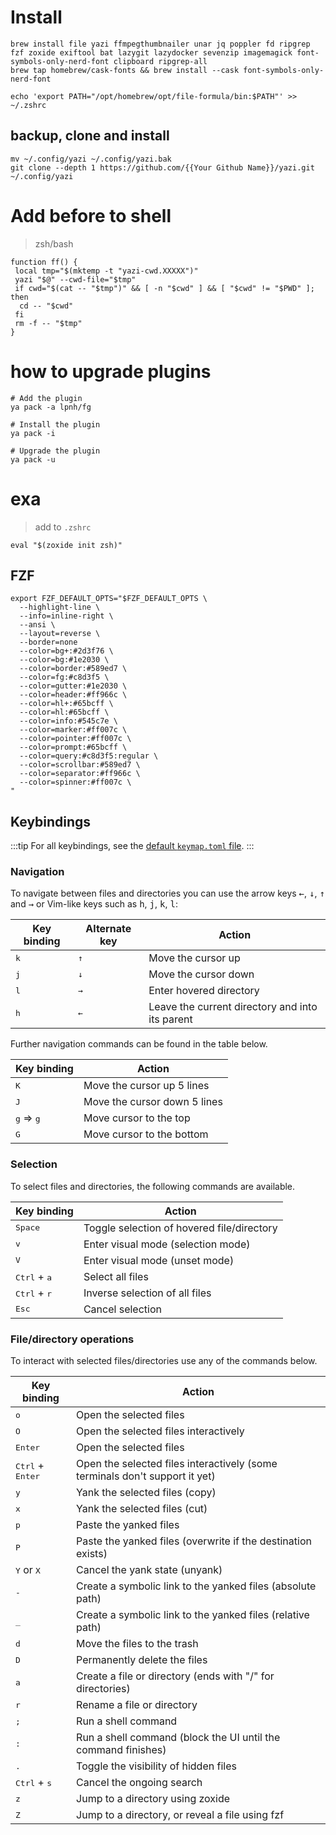 # Install

```shell
brew install file yazi ffmpegthumbnailer unar jq poppler fd ripgrep fzf zoxide exiftool bat lazygit lazydocker sevenzip imagemagick font-symbols-only-nerd-font clipboard ripgrep-all
brew tap homebrew/cask-fonts && brew install --cask font-symbols-only-nerd-font
```

```shell
echo 'export PATH="/opt/homebrew/opt/file-formula/bin:$PATH"' >> ~/.zshrc
```
## backup, clone and install

```shell
mv ~/.config/yazi ~/.config/yazi.bak
git clone --depth 1 https://github.com/{{Your Github Name}}/yazi.git ~/.config/yazi
```

# Add before to shell

> zsh/bash

```shell
function ff() {
 local tmp="$(mktemp -t "yazi-cwd.XXXXX")"
 yazi "$@" --cwd-file="$tmp"
 if cwd="$(cat -- "$tmp")" && [ -n "$cwd" ] && [ "$cwd" != "$PWD" ]; then
  cd -- "$cwd"
 fi
 rm -f -- "$tmp"
}
```

# how to upgrade plugins

```shell
# Add the plugin
ya pack -a lpnh/fg

# Install the plugin
ya pack -i

# Upgrade the plugin
ya pack -u
```

# exa

> add to `.zshrc`

```shell
eval "$(zoxide init zsh)"
```

## FZF

```shell
export FZF_DEFAULT_OPTS="$FZF_DEFAULT_OPTS \
  --highlight-line \
  --info=inline-right \
  --ansi \
  --layout=reverse \
  --border=none
  --color=bg+:#2d3f76 \
  --color=bg:#1e2030 \
  --color=border:#589ed7 \
  --color=fg:#c8d3f5 \
  --color=gutter:#1e2030 \
  --color=header:#ff966c \
  --color=hl+:#65bcff \
  --color=hl:#65bcff \
  --color=info:#545c7e \
  --color=marker:#ff007c \
  --color=pointer:#ff007c \
  --color=prompt:#65bcff \
  --color=query:#c8d3f5:regular \
  --color=scrollbar:#589ed7 \
  --color=separator:#ff966c \
  --color=spinner:#ff007c \
"
```

## Keybindings

:::tip
For all keybindings, see the [default `keymap.toml` file](https://github.com/sxyazi/yazi/blob/latest/yazi-config/preset/keymap.toml).
:::

### Navigation

To navigate between files and directories you can use the arrow keys <kbd>←</kbd>, <kbd>↓</kbd>, <kbd>↑</kbd> and <kbd>→</kbd>
or Vim-like keys such as <kbd>h</kbd>, <kbd>j</kbd>, <kbd>k</kbd>, <kbd>l</kbd>:

| Key binding  | Alternate key | Action                                          |
| ------------ | ------------- | ----------------------------------------------- |
| <kbd>k</kbd> | <kbd>↑</kbd>  | Move the cursor up                              |
| <kbd>j</kbd> | <kbd>↓</kbd>  | Move the cursor down                            |
| <kbd>l</kbd> | <kbd>→</kbd>  | Enter hovered directory                         |
| <kbd>h</kbd> | <kbd>←</kbd>  | Leave the current directory and into its parent |

Further navigation commands can be found in the table below.

| Key binding                 | Action                       |
| --------------------------- | ---------------------------- |
| <kbd>K</kbd>                | Move the cursor up 5 lines   |
| <kbd>J</kbd>                | Move the cursor down 5 lines |
| <kbd>g</kbd> ⇒ <kbd>g</kbd> | Move cursor to the top       |
| <kbd>G</kbd>                | Move cursor to the bottom    |

### Selection

To select files and directories, the following commands are available.

| Key binding                    | Action                                     |
| ------------------------------ | ------------------------------------------ |
| <kbd>Space</kbd>               | Toggle selection of hovered file/directory |
| <kbd>v</kbd>                   | Enter visual mode (selection mode)         |
| <kbd>V</kbd>                   | Enter visual mode (unset mode)             |
| <kbd>Ctrl</kbd> + <kbd>a</kbd> | Select all files                           |
| <kbd>Ctrl</kbd> + <kbd>r</kbd> | Inverse selection of all files             |
| <kbd>Esc</kbd>                 | Cancel selection                           |

### File/directory operations

To interact with selected files/directories use any of the commands below.

| Key binding                        | Action                                                                      |
| ---------------------------------- | --------------------------------------------------------------------------- |
| <kbd>o</kbd>                       | Open the selected files                                                     |
| <kbd>O</kbd>                       | Open the selected files interactively                                       |
| <kbd>Enter</kbd>                   | Open the selected files                                                     |
| <kbd>Ctrl</kbd> + <kbd>Enter</kbd> | Open the selected files interactively (some terminals don't support it yet) |
| <kbd>y</kbd>                       | Yank the selected files (copy)                                              |
| <kbd>x</kbd>                       | Yank the selected files (cut)                                               |
| <kbd>p</kbd>                       | Paste the yanked files                                                      |
| <kbd>P</kbd>                       | Paste the yanked files (overwrite if the destination exists)                |
| <kbd>Y</kbd> or <kbd>X</kbd>       | Cancel the yank state (unyank)                                              |
| <kbd>-</kbd>                       | Create a symbolic link to the yanked files (absolute path)                  |
| <kbd>\_</kbd>                      | Create a symbolic link to the yanked files (relative path)                  |
| <kbd>d</kbd>                       | Move the files to the trash                                                 |
| <kbd>D</kbd>                       | Permanently delete the files                                                |
| <kbd>a</kbd>                       | Create a file or directory (ends with "/" for directories)                  |
| <kbd>r</kbd>                       | Rename a file or directory                                                  |
| <kbd>;</kbd>                       | Run a shell command                                                         |
| <kbd>:</kbd>                       | Run a shell command (block the UI until the command finishes)               |
| <kbd>.</kbd>                       | Toggle the visibility of hidden files                                       |
| <kbd>Ctrl</kbd> + <kbd>s</kbd>     | Cancel the ongoing search                                                   |
| <kbd>z</kbd>                       | Jump to a directory using zoxide                                            |
| <kbd>Z</kbd>                       | Jump to a directory, or reveal a file using fzf                             |
